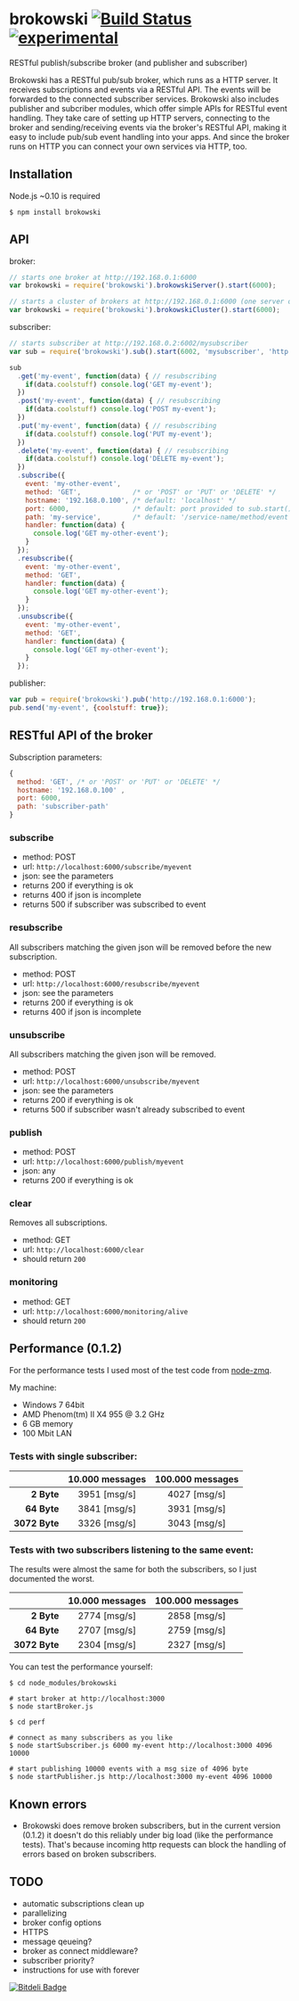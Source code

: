 brokowski [![Build Status](https://secure.travis-ci.org/Horsed/brokowski.png)](http://travis-ci.org/Horsed/brokowski) [![experimental](http://hughsk.github.io/stability-badges/dist/experimental.svg)](http://github.com/hughsk/stability-badges)
===========
 
RESTful publish/subscribe broker (and publisher and subscriber)

Brokowski has a RESTful pub/sub broker, which runs as a HTTP server. It receives subscriptions and events via a RESTful API. The events will be forwarded to the connected subscriber services.
Brokowski also includes publisher and subcriber modules, which offer simple APIs for RESTful event handling. They take care of setting up HTTP servers, connecting to the broker and sending/receiving events via the broker's RESTful API, making it easy to include pub/sub event handling into your apps. And since the broker runs on HTTP you can connect your own services via HTTP, too.

## Installation

  Node.js ~0.10 is required

    $ npm install brokowski

## API

  broker:
  ```js
  // starts one broker at http://192.168.0.1:6000
  var brokowski = require('brokowski').brokowskiServer().start(6000);

  // starts a cluster of brokers at http://192.168.0.1:6000 (one server on each CPU core)
  var brokowski = require('brokowski').brokowskiCluster().start(6000);
  ```

  subscriber:
  ```js
  // starts subscriber at http://192.168.0.2:6002/mysubscriber
  var sub = require('brokowski').sub().start(6002, 'mysubscriber', 'http://192.168.0.1:6000');

  sub
    .get('my-event', function(data) { // resubscribing
      if(data.coolstuff) console.log('GET my-event');
    })
    .post('my-event', function(data) { // resubscribing
      if(data.coolstuff) console.log('POST my-event');
    })
    .put('my-event', function(data) { // resubscribing
      if(data.coolstuff) console.log('PUT my-event');
    })
    .delete('my-event', function(data) { // resubscribing
      if(data.coolstuff) console.log('DELETE my-event');
    })
    .subscribe({
      event: 'my-other-event',
      method: 'GET',             /* or 'POST' or 'PUT' or 'DELETE' */
      hostname: '192.168.0.100', /* default: 'localhost' */
      port: 6000,                /* default: port provided to sub.start() */
      path: 'my-service',        /* default: '/service-name/method/event' */
      handler: function(data) {
        console.log('GET my-other-event');
      }
    });
    .resubscribe({
      event: 'my-other-event',
      method: 'GET',
      handler: function(data) {
        console.log('GET my-other-event');
      }
    });
    .unsubscribe({
      event: 'my-other-event',
      method: 'GET',
      handler: function(data) {
        console.log('GET my-other-event');
      }
    });
  ```

  publisher:
  ```js
  var pub = require('brokowski').pub('http://192.168.0.1:6000');
  pub.send('my-event', {coolstuff: true});
  ```

## RESTful API of the broker

  Subscription parameters:

  ```js
  {
    method: 'GET', /* or 'POST' or 'PUT' or 'DELETE' */
    hostname: '192.168.0.100' ,
    port: 6000,
    path: 'subscriber-path'
  }
  ```

### subscribe

  * method: POST
  * url: ```http://localhost:6000/subscribe/myevent```
  * json: see the parameters
  * returns 200 if everything is ok
  * returns 400 if json is incomplete
  * returns 500 if subscriber was subscribed to event

### resubscribe

  All subscribers matching the given json will be removed before the new subscription.
  * method: POST
  * url: ```http://localhost:6000/resubscribe/myevent```
  * json: see the parameters
  * returns 200 if everything is ok
  * returns 400 if json is incomplete

### unsubscribe

  All subscribers matching the given json will be removed.
  * method: POST
  * url: ```http://localhost:6000/unsubscribe/myevent```
  * json: see the parameters
  * returns 200 if everything is ok
  * returns 500 if subscriber wasn't already subscribed to event

### publish

  * method: POST
  * url: ```http://localhost:6000/publish/myevent```
  * json: any
  * returns 200 if everything is ok

### clear

  Removes all subscriptions.
  * method: GET
  * url: ```http://localhost:6000/clear```
  * should return ```200```

### monitoring

  * method: GET
  * url: ```http://localhost:6000/monitoring/alive```
  * should return ```200```

## Performance (0.1.2)

  For the performance tests I used most of the test code from [node-zmq](https://github.com/JustinTulloss/zeromq.node).

  My machine:

  * Windows 7 64bit
  * AMD Phenom(tm) II X4 955 @ 3.2 GHz
  * 6 GB memory
  * 100 Mbit LAN

### Tests with single subscriber:

|                 | **10.000  messages**                | **100.000 messages** |
| --------------: |:-----------------------------------:| :-------------------:|
|      **2 Byte** | 3951 [msg/s]                        | 4027 [msg/s]         |
|     **64 Byte** | 3841 [msg/s]                        | 3931 [msg/s]         |
|   **3072 Byte** | 3326 [msg/s]                        | 3043 [msg/s]         |

### Tests with two subscribers listening to the same event:

  The results were almost the same for both the subscribers, so I just documented the worst.

|                 | **10.000  messages**                | **100.000 messages** |
| --------------: |:-----------------------------------:| :-------------------:|
|      **2 Byte** | 2774 [msg/s]                        | 2858 [msg/s]         |
|     **64 Byte** | 2707 [msg/s]                        | 2759 [msg/s]         |
|   **3072 Byte** | 2304 [msg/s]                        | 2327 [msg/s]         |

  You can test the performance yourself:

    $ cd node_modules/brokowski
    
    # start broker at http://localhost:3000
    $ node startBroker.js

    $ cd perf

    # connect as many subscribers as you like
    $ node startSubscriber.js 6000 my-event http://localhost:3000 4096 10000
    
    # start publishing 10000 events with a msg size of 4096 byte
    $ node startPublisher.js http://localhost:3000 my-event 4096 10000 

## Known errors

  * Brokowski does remove broken subscribers, but in the current version (0.1.2) it doesn't do this reliably under big load (like the performance tests). That's because incoming http requests can block the handling of errors based on broken subscribers.

## TODO

  * automatic subscriptions clean up
  * parallelizing
  * broker config options
  * HTTPS
  * message qeueing?
  * broker as connect middleware?
  * subscriber priority?
  * instructions for use with forever

[![Bitdeli Badge](https://d2weczhvl823v0.cloudfront.net/Horsed/brokowski/trend.png)](https://bitdeli.com/free "Bitdeli Badge")
